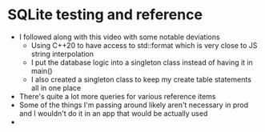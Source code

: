 # SQLite testing and reference

- I followed along with this video with some notable deviations
    - Using C++20 to have access to std::format which is very close to JS string interpolation
    - I put the database logic into a singleton class instead of having it in main()
    - I also created a singleton class to keep my create table statements all in one place
- There's quite a lot more queries for various reference items
- Some of the things I'm passing around likely aren't necessary in prod and I wouldn't do it in an app that would be actually used
- 